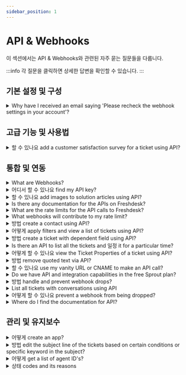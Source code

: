 ```yaml
---
sidebar_position: 1
---
```


# API &amp; Webhooks

이 섹션에서는 API &amp; Webhooks와 관련된 자주 묻는 질문들을 다룹니다.

:::info
각 질문을 클릭하면 상세한 답변을 확인할 수 있습니다.
:::


## 기본 설정 및 구성

<details>
<summary>Why have I received an email saying 'Please recheck the webhook settings in your account'?</summary>

<p ><span style={{ fontSize: "16px" }}>This is a notification email that is auto-generated when a Webhook which is triggered from your account fails. This Webhook might be a part of the automations or from your server. </span></p><p ><br /></p><p ><span style={{ fontSize: "16px" }}>When you set-up webhooks, you would have entered an incorrect URL or the content in the script for webhooks might be incorrect. Please confirm that you have entered the right URL for those webhooks and verify if the rules are set correctly.</span></p>

</details>


## 고급 기능 및 사용법

<details>
<summary>할 수 있나요 add a customer satisfaction survey for a ticket using API?</summary>

<p>Yes, here is the the API documentation for creating a Satisfaction Survey: <a href="https://developer.freshdesk.com/api/#create_satisfaction_rating" rel="noreferrer">https://developer.freshdesk.com/api/#create_satisfaction_rating</a>. </p><p><br /></p><p>The endpoint api/v2/tickets/[ticket_id]/satisfaction_ratings is the one for creating a satisfaction rating using APIs.</p><p><br /></p>

</details>


## 통합 및 연동

<details>
<summary>What are Webhooks?</summary>

<p ><span style={{ fontSize: "16px" }}>A Webhook is a callback to an application or web service that is triggered when a specific event occurs. That means you can set up a Webhook to look for a specific update, change or action to occur in your Helpdesk and it will automatically push the information you specify to the application you want. In simple words, two applications communicate using Webhooks.<br />Webhooks can be triggered via the automation rules that run on ticket creation and rules that run on ticket updates in Freshdesk.</span></p><p ><br /></p>

</details>

<details>
<summary>어디서 할 수 있나요 find my API key?</summary>

<p class="article_note" ><strong>Note:&nbsp;</strong>If your account is on the <strong>Sprout</strong> plan, the API key and the API functionality will NOT be available.</p><p ><br /></p><p >An API key is a unique alphanumeric identifier, for each agent on your Freshdesk Account. Irrespective of which version of <strong>Freshdesk's APIs</strong> you use, you will need to provide either your username and password combination or your API key for authorization when making API calls by triggering webhooks. Here's how you can retrieve your API key:</p><ul ><li>Login to your Freshdesk Account</li><li>Click on your profile picture icon on the top right corner and select <strong>Profile Settings</strong></li></ul><p ><br /></p><p ><img class="fr-dib fr-bordered" src="#" style={{ width: "240px", height: "275.11px" }} /></p><p ><br /></p><ul ><li>On the right pane, you will find the <strong>API Key</strong></li><li>Copy-paste this as required to authenticate third-party solutions</li></ul><p><br /></p><p dir="ltr"><span dir="ltr" style={{ fontFamily: "Arial", fontSize: "13px" }}>Please ensure that you are the administrator/account administrator to perform helpdesk activities using the API. Keep in mind that the API keys for admin/account admin are based on role capabilities. For example, the account admin API is required to install an app from the marketplace or for any integration, while the admin's API can be used for any ticketing-related activities. If you encounter any issues finding your API key under your profile, kindly log in to your helpdesk from a different browser or clear the cache or cookies from your existing browser. Then, log in if needed and navigate through your profile settings to find your API key.</span></p>

</details>

<details>
<summary>할 수 있나요 add images to solution articles using API?</summary>

<p><span >Yes, you can add inline images to your solution articles using API. Refer to the sample code given below :</span><br />{<br />"description":"Test Article &lt;img src='<a href="https://snag.gy/0vVeuf.jpg'" rel="noreferrer" target="_blank">https://snag.gy/0vVeuf.jpg'</a> alt='Smiley face'&gt;",<br />"status":2,<br />"title":"Solutions API",<br />"type":1<br />}</p><p><br /></p><p>Note: Please ensure that the image should be hosted in a public location. </p><p></p><p><br /></p>

</details>

<details>
<summary>Is there any documentation for the APIs on Freshdesk?</summary>

<p><span style={{ fontSize: "16px" }}>Please visit <a href="http://developer.freshdesk.com/api" rel="noreferrer">http://developer.freshdesk.com/api</a> for API documentation.</span></p>

</details>

<details>
<summary>What are the rate limits for the API calls to Freshdesk?</summary>

<p ><strong ><span style={{ fontSize: "14px", fontFamily: "Arial" }}>Note:&nbsp;</span></strong><span style={{ fontSize: "14px" }}><span style={{ fontFamily: "Helvetica Neue" }}><span style={{ fontFamily: "Arial" }}>The per-minute rate limiting is being rolled out in batches.</span></span></span></p><p style={{ textAlign: "left", fontFamily: "Arial", fontSize: "14px" }}><span style={{ fontSize: "14px" }}><span style={{ fontFamily: "Helvetica Neue" }}><span style={{ fontFamily: "Arial" }}><br /></span></span></span></p><p style={{ textAlign: "left", fontFamily: "Arial", fontSize: "14px" }}><span style={{ fontSize: "14px" }}><span style={{ fontFamily: "Helvetica Neue" }}><span style={{ fontFamily: "Arial" }}>The number of API calls you can make is based on your plan. This limit is applied to your account irrespective of the number of agents you have or IP addresses used to make the calls.&nbsp;</span></span></span></p><p style={{ textAlign: "left", fontFamily: "Arial", fontSize: "14px" }}><span style={{ fontSize: "14px" }}><span style={{ fontFamily: "Helvetica Neue" }}><span style={{ fontFamily: "Arial" }}><br /></span></span></span></p><p style={{ textAlign: "left", fontFamily: "Arial", fontSize: "14px" }}><span style={{ fontSize: "14px" }}><span style={{ fontFamily: "Helvetica Neue" }}><span style={{ fontFamily: "Arial" }}>We're currently moving all Freshdesk accounts from a per-hour limit to a per-minute limit. In this article, we'll give you details on both.&nbsp;</span></span></span></p><p style={{ textAlign: "left", fontFamily: "Arial", fontSize: "14px" }}><span style={{ fontSize: "14px" }}><span style={{ fontFamily: "Helvetica Neue" }}><span style={{ fontFamily: "Arial" }}><br /></span></span></span></p><p style={{ textAlign: "left", fontFamily: "Arial", fontSize: "14px" }}><span style={{ fontSize: "14px" }}><span style={{ fontFamily: "Helvetica Neue" }}><span style={{ fontFamily: "Arial" }}><strong style={{ fontFamily: "Arial" }}>Call limits per minute</strong></span></span></span></p><p style={{ textAlign: "left", fontFamily: "Arial", fontSize: "14px" }}><span style={{ fontSize: "14px" }}><span style={{ fontFamily: "Helvetica Neue" }}><span style={{ fontFamily: "Arial" }}><br /></span></span></span></p><table style={{ width: "100%", fontFamily: "Arial", fontSize: "14px" }}><tbody style={{ fontFamily: "Arial" }}><tr style={{ fontFamily: "Arial" }}><td style={{ width: "33.3333%", fontFamily: "Arial", fontSize: "14px", textAlign: "center" }}><span style={{ fontSize: "14px" }}><span style={{ fontFamily: "Helvetica Neue" }}><span style={{ fontFamily: "Arial" }}><strong dir="ltr" style={{ fontFamily: "Arial" }}>&nbsp;Plan</strong><br /></span><br /></span></span></td><td style={{ width: "33.3333%", fontFamily: "Arial", fontSize: "14px", textAlign: "center" }}><span style={{ fontSize: "14px" }}><span style={{ fontFamily: "Helvetica Neue" }}><span style={{ fontFamily: "Arial" }}><strong dir="ltr" style={{ fontFamily: "Arial" }}>&nbsp; &nbsp; &nbsp;Calls per minute&nbsp;</strong></span><br /></span></span></td><td style={{ width: "33.3333%", fontFamily: "Arial", fontSize: "14px", textAlign: "center" }}><div style={{ textAlign: "center" }}><span style={{ fontSize: "14px" }}><span style={{ fontFamily: "Helvetica Neue" }}><span style={{ fontFamily: "Arial" }}><strong style={{ fontFamily: "Arial" }}>Maximum limit per endpoint</strong><br /></span><br /></span></span></div></td></tr><tr style={{ fontFamily: "Arial" }}><td style={{ width: "33.3333%", textAlign: "center", fontFamily: "Arial", fontSize: "14px" }}><span style={{ fontSize: "14px" }}><span style={{ fontFamily: "Helvetica Neue" }}><span dir="ltr" style={{ fontFamily: "Arial" }}>Free</span><br /></span></span></td><td dir="ltr" style={{ width: "33.3333%", textAlign: "center", fontFamily: "Arial", fontSize: "14px" }}><span style={{ fontSize: "14px" }}><span style={{ fontFamily: "Helvetica Neue" }}>0<br /></span></span></td><td style={{ width: "33.3333%", textAlign: "center", fontFamily: "Arial", fontSize: "14px" }}><span style={{ fontSize: "14px" }}><span style={{ fontFamily: "Helvetica Neue" }}><span style={{ fontFamily: "Arial" }}><span dir="ltr" style={{ color: "rgb(79, 79, 79)", fontWeight: "400", textAlign: "start", textIndent: "0px", fontFamily: "Arial" }}>0</span><br /></span><br /></span></span></td></tr><tr style={{ fontFamily: "Arial" }}><td style={{ width: "33.3333%", textAlign: "center", fontFamily: "Arial", fontSize: "14px" }}><span style={{ fontSize: "14px" }}><span style={{ fontFamily: "Helvetica Neue" }}><span dir="ltr" style={{ fontFamily: "Arial" }}><br />Growth</span><br /></span></span></td><td style={{ width: "33.3333%", textAlign: "center", fontFamily: "Arial", fontSize: "14px" }}><span style={{ fontSize: "14px" }}><span style={{ fontFamily: "Helvetica Neue" }}><span dir="ltr" style={{ fontFamily: "Arial" }}>200</span><br /></span></span></td><td style={{ width: "33.3333%", textAlign: "center", fontFamily: "Arial", fontSize: "14px" }}><span style={{ fontSize: "14px" }}><span style={{ fontFamily: "Helvetica Neue" }}><span style={{ fontFamily: "Arial" }}><span dir="ltr" style={{ color: "rgb(79, 79, 79)", fontWeight: "400", textAlign: "start", textIndent: "0px", fontFamily: "Arial" }}>Ticket Create - 80</span><br /><span dir="ltr" style={{ color: "rgb(79, 79, 79)", fontWeight: "400", textAlign: "start", textIndent: "0px", fontFamily: "Arial" }}>Ticket Update - 80</span><br /><span dir="ltr" style={{ color: "rgb(79, 79, 79)", fontWeight: "400", textAlign: "start", textIndent: "0px", fontFamily: "Arial" }}>Tickets List - 20</span><br /><span dir="ltr" style={{ color: "rgb(79, 79, 79)", fontWeight: "400", textAlign: "start", textIndent: "0px", fontFamily: "Arial" }}>Contacts List - 20</span><br /></span><br /></span></span></td></tr><tr style={{ fontFamily: "Arial" }}><td style={{ width: "33.3333%", textAlign: "center", fontFamily: "Arial", fontSize: "14px" }}><span style={{ fontSize: "14px" }}><span style={{ fontFamily: "Helvetica Neue" }}><span dir="ltr" style={{ fontFamily: "Arial" }}>Pro</span><br /></span></span></td><td style={{ width: "33.3333%", textAlign: "center", fontFamily: "Arial", fontSize: "14px" }}><span style={{ fontSize: "14px" }}><span style={{ fontFamily: "Helvetica Neue" }}><span style={{ fontFamily: "Arial" }}>400</span><br /></span></span></td><td style={{ width: "33.3333%", textAlign: "center", fontFamily: "Arial", fontSize: "14px" }}><span style={{ fontSize: "14px" }}><span style={{ fontFamily: "Helvetica Neue" }}><span style={{ fontFamily: "Arial" }}><span style={{ color: "rgb(79, 79, 79)", fontWeight: "400", textAlign: "start", textIndent: "0px", fontFamily: "Arial" }}>Ticket Create - 160</span><br /><span style={{ color: "rgb(79, 79, 79)", fontWeight: "400", textAlign: "start", textIndent: "0px", fontFamily: "Arial" }}>Ticket Update - 160</span><br /><span style={{ color: "rgb(79, 79, 79)", fontWeight: "400", textAlign: "start", textIndent: "0px", fontFamily: "Arial" }}>Tickets List - 100</span><br /><span style={{ color: "rgb(79, 79, 79)", fontWeight: "400", textAlign: "start", textIndent: "0px", fontFamily: "Arial" }}>Contacts List - 100</span><br /></span><br /></span></span></td></tr><tr style={{ fontFamily: "Arial" }}><td style={{ width: "33.3333%", textAlign: "center", fontFamily: "Arial", fontSize: "14px" }}><span style={{ fontSize: "14px" }}><span style={{ fontFamily: "Helvetica Neue" }}><span dir="ltr" style={{ fontFamily: "Arial" }}>Enterprise</span><br /></span></span></td><td style={{ width: "33.3333%", textAlign: "center", fontFamily: "Arial", fontSize: "14px" }}><span style={{ fontSize: "14px" }}><span style={{ fontFamily: "Helvetica Neue" }}><span style={{ fontFamily: "Arial" }}>700</span><br /></span></span></td><td style={{ width: "33.3333%", textAlign: "center", fontFamily: "Arial", fontSize: "14px" }}><span style={{ fontSize: "14px" }}><span style={{ fontFamily: "Helvetica Neue" }}><span style={{ fontFamily: "Arial" }}><span style={{ color: "rgb(79, 79, 79)", fontWeight: "400", textAlign: "start", textIndent: "0px", fontFamily: "Arial" }}>Ticket Create - 280</span><br /><span style={{ color: "rgb(79, 79, 79)", fontWeight: "400", textAlign: "start", textIndent: "0px", fontFamily: "Arial" }}>Ticket Update - 280</span><br /><span style={{ color: "rgb(79, 79, 79)", fontWeight: "400", textAlign: "start", textIndent: "0px", fontFamily: "Arial" }}>Tickets List - 200</span><br /><span style={{ color: "rgb(79, 79, 79)", fontWeight: "400", textAlign: "start", textIndent: "0px", fontFamily: "Arial" }}>Contacts List - 200</span><br /></span><br /></span></span></td></tr></tbody></table><p style={{ textAlign: "left", fontFamily: "Arial", fontSize: "14px" }}><span style={{ fontSize: "14px" }}><span style={{ fontFamily: "Helvetica Neue" }}><span style={{ fontFamily: "Arial" }}><br /></span></span></span></p><p style={{ textAlign: "left", fontFamily: "Arial", fontSize: "14px" }}><span style={{ fontSize: "14px" }}><span style={{ fontFamily: "Helvetica Neue" }}><span style={{ fontFamily: "Arial" }}><br /></span></span></span></p><p style={{ textAlign: "left", fontFamily: "Arial", fontSize: "14px" }}><span style={{ fontSize: "14px" }}><span style={{ fontFamily: "Helvetica Neue" }}><span style={{ fontFamily: "Arial" }}>For more details, visit our <a href="https://developers.freshdesk.com/api/" style={{ fontFamily: "Arial" }}>developer portal</a>.</span></span></span></p><p style={{ textAlign: "left", fontFamily: "Arial", fontSize: "14px" }}><span style={{ fontSize: "14px" }}><span style={{ fontFamily: "Helvetica Neue" }}><span style={{ fontFamily: "Arial" }}><br /></span></span></span></p><p style={{ textAlign: "left", fontFamily: "Arial", fontSize: "14px" }}><span style={{ fontSize: "14px" }}><span style={{ fontFamily: "Helvetica Neue" }}><span style={{ fontFamily: "Arial" }}>If you are looking to increase your API limit, or move to the per-minute limiting, please drop an email to support@freshdesk.com with details on your use-case and we'll help you sort this out.</span></span></span></p><p style={{ textAlign: "left", fontFamily: "Arial", fontSize: "14px" }}><span style={{ fontSize: "14px" }}><span style={{ fontFamily: "Helvetica Neue" }}><strong style={{ fontFamily: "Arial" }}><br /></strong></span></span></p><p style={{ textAlign: "left" }}><span dir="ltr" style={{ fontSize: "14px" }}><strong dir="ltr"><span style={{ fontFamily: "Arial" }}>Please note: For every trial period the API limit is 50 per minute.</span></strong></span></p>

</details>

<details>
<summary>What webhooks will contribute to my rate limit?</summary>

<p><span style={{ fontSize: "16px" }}>Any webhook you have set up on your Freshdesk - be it in an automation rule, or an external webhooks ( like Zapier or TimeCamp) - will contribute towards adding to the API calls resulting in meeting with your rate limits.</span></p>

</details>

<details>
<summary>방법 create a contact using API?</summary>

<p >Refer this <a href="https://developer.freshdesk.com/api/#create_contact" rel="noreferrer noopener" target="_blank">link</a> to get detailed information on creating a contact using API.</p>

</details>

<details>
<summary>어떻게 apply filters and view a list of tickets using API?</summary>

<p ><span style={{ fontSize: "16px" }}>You can view the tickets from a custom ticket list view, using API. You could make use of v1 of API to have this done. Please refer to this </span><a href="https://freshdesk.com/api#view_all_ticket"><span style={{ fontSize: "16px" }}>documentation</span></a><span style={{ fontSize: "16px" }}> for detailed information on the same.</span></p>

</details>

<details>
<summary>방법 create a ticket with dependent field using API?</summary>

<p >You can use <strong>Create ticket with custom fields</strong> commands via API as given in this <a href="https://developer.freshdesk.com/api/#create_ticket" rel="noreferrer noopener" target="_blank">link</a> to create a ticket with dependent field using API.</p>

</details>

<details>
<summary>Is there an API to list all the tickets and 일정 it for a particular time?</summary>

<p>You could list all tickets on a periodic basis. The API documentation would be available at <a href="http://developer.freshdesk.com/api/#list_all_tickets" rel="noreferrer">http://developer.freshdesk.com/api/#list_all_tickets</a>. </p><p><br /></p><p><strong>Note:</strong> An automated script has to be run at your end to run this API call at a <em><strong>specified time interval.</strong></em></p>

</details>

<details>
<summary>어떻게 할 수 있나요 view the Ticket Properties of a ticket using API?</summary>

<p>You could use the API to "View a Ticket" and as part of the response, you would be able to receive the Tag added to the ticket.</p><p><br /></p><p><strong>Command</strong><strong>:</strong> Get</p><p><strong>Callback U</strong><strong>R</strong><strong>L : </strong>/api/v2/tickets/[id]</p><p><strong>Sample Curl : </strong>curl -v -u username:password -H "Content-Type: application/json" -X GET '<a href="https://domain.freshdesk.com/api/v2/tickets/20" rel="noreferrer">https://domain.freshdesk.com/api/v2/tickets/20</a>'</p>

</details>

<details>
<summary>방법 remove quoted text via API?</summary>

<p>You can use this command below to remove the quoted text through API:</p><p>client.interface.trigger("click", {id: "delete_quoted_text"}) </p>

</details>

<details>
<summary>할 수 있나요 use my vanity URL or CNAME to make an API call?</summary>

<p ><span style={{ fontSize: "16px" }}>As of now, the V2 of Freshdesk's API supports only the Freshdesk URL on HTTPs. Making calls using the vanity URL isn't supported.</span></p>

</details>

<details>
<summary>Do we have API and integration capabilities in the free Sprout plan?</summary>

<p >No, the access to Freshdesk APIs and the integration capabilities is not available in the free Sprout plan. It will be <strong>available from the Blossom plan onwards.</strong></p><p ><br /></p><p >Please refer <a href="https://freshdesk.com/helpdesk-features" rel="noopener noreferrer" target="_blank">here</a> for the detailed feature comparison chart.</p>

</details>

<details>
<summary>방법 handle and prevent webhook drops?</summary>

<p dir="ltr" style={{ lineHeight: "1.38", marginBottom: "0pt" }}><span dir="ltr" style={{ fontSize: "12pt", fontFamily: "Arial", color: "rgb(0, 0, 0)", fontWeight: "400" }}>A Webhook is a&nbsp;</span><span style={{ fontFamily: "Helvetica Neue" }}><span style={{ fontSize: "12pt", color: "rgb(0, 0, 0)", fontWeight: "700", fontFamily: "Arial" }}>callback to an application or web service</span><span style={{ fontSize: "12pt", color: "rgb(0, 0, 0)", fontWeight: "400", fontFamily: "Arial" }}>&nbsp;triggered when a specific event occurs. In case of a particular update, change, or action in your helpdesk, you can set up a Webhook to&nbsp;</span><span style={{ fontSize: "12pt", color: "rgb(0, 0, 0)", fontWeight: "700", fontFamily: "Arial" }}>automatically push specific information to an application</span><span style={{ fontSize: "12pt", color: "rgb(0, 0, 0)", fontWeight: "400", fontFamily: "Arial" }}>&nbsp;through Freshdesk automations - ticket creation and ticket update rules.</span></span></p><p style={{ fontFamily: "Arial" }}><span style={{ fontFamily: "Helvetica Neue" }}><br /></span></p><p dir="ltr" style={{ lineHeight: "1.38", marginBottom: "0pt", fontFamily: "Arial" }}><span style={{ fontFamily: "Helvetica Neue" }}><span style={{ fontSize: "12pt", color: "rgb(0, 0, 0)", fontWeight: "400", fontFamily: "Arial" }}>You can configure as many Webhooks for event triggers as you want but execute them only based on the&nbsp;</span><a href="https://developer.freshdesk.com/api/#ratelimit" style={{ fontFamily: "Arial" }}><span style={{ fontSize: "12pt", color: "rgb(17, 85, 204)", fontWeight: "700", textDecorationSkipInk: "none", fontFamily: "Arial" }}>API rate limit</span></a><span style={{ fontSize: "12pt", color: "rgb(0, 0, 0)", fontWeight: "400", fontFamily: "Arial" }}>&nbsp;for your account. Any webhooks beyond that limit will be postponed to the next hour if you schedule more than the assigned call rate.&nbsp;</span></span></p><p dir="ltr" style={{ lineHeight: "1.38", marginBottom: "0pt", fontFamily: "Arial" }}><span style={{ fontFamily: "Helvetica Neue" }}><span style={{ fontSize: "12pt", color: "rgb(0, 0, 0)", fontWeight: "400", fontFamily: "Arial" }}>If the system postpones a webhook from execution for more than&nbsp;</span><span style={{ fontSize: "12pt", color: "rgb(0, 0, 0)", fontWeight: "700", fontFamily: "Arial" }}>24 hours</span><span style={{ fontSize: "12pt", color: "rgb(0, 0, 0)", fontWeight: "400", fontFamily: "Arial" }}>, Freshdesk drops the webhook and sends the following alert email to the helpdesk&nbsp;</span><span style={{ fontSize: "12pt", color: "rgb(0, 0, 0)", fontWeight: "700", fontFamily: "Arial" }}>admin</span><span style={{ fontSize: "12pt", color: "rgb(0, 0, 0)", fontWeight: "400", fontFamily: "Arial" }}>.</span></span></p><p style={{ fontFamily: "Arial" }}><span style={{ fontFamily: "Helvetica Neue" }}><br /></span></p><p style={{ fontFamily: "Arial" }}><span style={{ fontFamily: "Helvetica Neue" }}><br /></span></p><p style={{ fontFamily: "Arial" }}><span style={{ fontFamily: "Helvetica Neue" }}><span style={{ border: "none", display: "inline-block", overflow: "hidden", width: "617px", height: "216px", fontFamily: "Arial" }}><img src="#" width="623.9999999999999" height="226.99123545752065" class="fr-fic fr-dii fr-bordered fr-shadow" style={{ fontFamily: "Arial" }} /></span></span></p><p style={{ fontFamily: "Arial" }}><span style={{ fontFamily: "Helvetica Neue" }}><br /></span></p><p style={{ fontFamily: "Arial" }}><span style={{ fontFamily: "Helvetica Neue" }}><br /></span></p><p style={{ fontFamily: "Arial" }}><span style={{ fontFamily: "Helvetica Neue" }}><br /></span></p><p dir="ltr" style={{ lineHeight: "1.38", marginBottom: "0pt", fontFamily: "Arial" }}><span style={{ fontFamily: "Helvetica Neue" }}><span style={{ fontSize: "12pt", color: "rgb(51, 51, 51)", fontWeight: "400", fontFamily: "Arial" }}>Also, ensure to set-up webhooks with the correct URL and follow the proper syntax for the webhook content to avoid webhook failures during execution.</span></span></p><p style={{ fontFamily: "Arial" }}><span style={{ fontFamily: "Helvetica Neue" }}><br /></span></p><p dir="ltr" style={{ lineHeight: "1.38", marginBottom: "0pt" }}><span style={{ fontFamily: "Helvetica Neue" }}><span style={{ fontSize: "12pt", color: "rgb(0, 0, 0)", fontWeight: "400", fontFamily: "Arial" }}>Please reach out to&nbsp;</span><a href="mailto:support@freshdesk.com" style={{ fontFamily: "Arial" }}><span style={{ fontSize: "12pt", color: "rgb(17, 85, 204)", fontWeight: "400", textDecorationSkipInk: "none", fontFamily: "Arial" }}>support@freshdesk.com</span></a><span dir="ltr" style={{ fontSize: "12pt", color: "rgb(0, 0, 0)", fontWeight: "400" }}>&nbsp;to learn more about setting up webhooks for your business use-case more efficiently and avoid failures by keeping them within the API rate limit.</span></span></p><p ><br /></p>

</details>

<details>
<summary>List all tickets with conversations using API</summary>

<p>You can use the API <a href="https://developers.freshdesk.com/api/#list_all_ticket_notes" rel="noreferrer">https://developers.freshdesk.com/api/#list_all_ticket_notes</a> to list all the conversations of a ticket. You can make use of a script to fetch the conversations of all the tickets as required. </p><p><br /></p><p>To know the tickets in which there are multiple conversations you can take an export of the tickets from the list view page. Choose the parameter 'Customer interaction' and if this is more than 1 it means the customer has replied to the ticket after creating it.</p>

</details>

<details>
<summary>어떻게 할 수 있나요 prevent a webhook from being dropped?</summary>

<p ><span style={{ fontSize: "16px" }}>A webhook would be dropped only if it exceeds the permitted API rate limit of your Freshdesk Account. Please write to support@freshdesk.com with details regarding the webhook and use-case for which you had set it up. One of our agents would get in contact with you to discuss on making this more efficient for you, after which you could trigger the webhooks and keep it within the rate limit.</span></p>

</details>

<details>
<summary>Where do I find the documentation for API?</summary>

<p>Freshdesk API documentation could be found under - <a href="https://developers.freshdesk.com/api" rel="noreferrer">https://developers.freshdesk.com/api</a>. Using the information available here, you would be able to build your own account specific API based on your business requirements.</p>

</details>


## 관리 및 유지보수

<details>
<summary>어떻게 create an app?</summary>

<p>To get information about creating different apps in Freshdesk you can refer to this documentation: <a href="https://developers.freshdesk.com/v2/docs/quick-start/" rel="noreferrer">https://developers.freshdesk.com/v2/docs/quick-start/</a></p>

</details>

<details>
<summary>방법 edit the subject line of the tickets based on certain conditions or specific keyword in the subject?</summary>

<p >This can be done using the API. Navigate to <strong dir="ltr">Admin &gt; Workflow &gt; Automations &gt; Ticket Creation &gt; New Rule</strong> and set up an automation rule as follows:</p><p ><br /><strong>Condition: </strong>Description contains "..........."</p><p ><br /></p><p ><strong>Action: </strong>Trigger a webhook<br /><br /><img src="#" style={{ width: "auto" }} class="fr-fic fr-fil fr-dib" /></p><p ></p><p >Kindly refer to this<a href="https://developers.freshdesk.com/api/#update_ticket"> link</a> for more information on updating ticket details via API. Copy the code accordingly for changing the subject.</p><p ></p>

</details>

<details>
<summary>어떻게 get a list of agent ID's?</summary>

You can use our API to get a list of all the agents which would include the Agent's IDs as well. To know more about the same you can make use of <a href="https://developers.freshdesk.com/api/#list_all_agents" rel="noreferrer">https://developers.freshdesk.com/api/#list_all_agents</a>

</details>

<details>
<summary>상태 codes and its reasons</summary>

<p><span dir="ltr" style={{ fontSize: "14px", fontFamily: "Arial" }}>In Freshdesk, error codes may appear during various interactions and processes, indicating specific issues or anomalies that need attention. Understanding these error codes and their reasons can help diagnose and resolve the underlying problems efficiently. Below are some common error codes encountered in Freshdesk and the reasons they may occur:</span></p><p style={{ fontFamily: "Arial", fontSize: "14px" }}><span style={{ fontSize: "14px" }}><span style={{ fontFamily: "Helvetica Neue" }}><span style={{ fontFamily: "Arial" }}><br /></span></span></span></p><table style={{ fontFamily: "Arial", fontSize: "14px" }}><thead style={{ fontFamily: "Arial", fontSize: "14px" }}><tr style={{ fontFamily: "Arial" }}><th style={{ width: "6.8493%", fontFamily: "Arial", fontSize: "14px" }}><span style={{ fontSize: "14px" }}><span style={{ fontFamily: "Helvetica Neue" }}><span style={{ fontFamily: "Arial" }}>HTTP STATUS CODE</span></span></span></th><th style={{ width: "21.727%", fontFamily: "Arial", fontSize: "14px" }}><span style={{ fontSize: "14px" }}><span style={{ fontFamily: "Helvetica Neue" }}><span style={{ fontFamily: "Arial" }}>TEXT</span></span></span></th><th style={{ fontFamily: "Arial", fontSize: "14px", width: "69.6379%" }}><span style={{ fontSize: "14px" }}><span style={{ fontFamily: "Helvetica Neue" }}><span style={{ fontFamily: "Arial" }}>DESCRIPTION</span></span></span></th></tr></thead><tbody style={{ fontFamily: "Arial" }}><tr><td dir="ltr" style={{ width: "6.8493%", fontSize: "14px" }}><span style={{ fontSize: "14px" }}>200<br /></span></td><td dir="ltr" style={{ width: "21.727%", fontSize: "14px" }}><span style={{ fontSize: "14px" }}>OK<br /></span></td><td style={{ width: "69.6379%", fontSize: "14px" }}><p dir="ltr" style={{ fontSize: "14px" }}><span style={{ fontSize: "14px" }}><span dir="ltr" style={{ fontFamily: "Helvetica Neue" }}>The request was successful, and the server responded with the requested data.</span></span></p></td></tr><tr><td dir="ltr" style={{ width: "6.8493%", fontSize: "14px" }}><span style={{ fontSize: "14px" }}>201<br /></span></td><td dir="ltr" style={{ width: "21.727%", fontSize: "14px" }}><span style={{ fontSize: "14px" }}>Created<br /></span></td><td style={{ width: "69.6379%", fontSize: "14px" }}><p dir="ltr" style={{ fontSize: "14px" }}><span style={{ fontSize: "14px" }}>The request was successful, and a new resource was created.</span></p></td></tr><tr><td dir="ltr" style={{ width: "6.8493%", fontSize: "14px" }}><span style={{ fontSize: "14px" }}>204<br /></span></td><td dir="ltr" style={{ width: "21.727%", fontSize: "14px" }}><span style={{ fontSize: "14px" }}>No Content<br /></span></td><td dir="ltr" style={{ width: "69.6379%", fontSize: "14px" }}><span style={{ fontSize: "14px" }}>The request was successful, but there is no content to send in the response.<br /></span></td></tr><tr style={{ fontFamily: "Arial", fontSize: "14px" }}><td style={{ width: "6.8493%", fontFamily: "Arial", fontSize: "14px" }}><span style={{ fontSize: "14px" }}><span style={{ fontFamily: "Helvetica Neue" }}><span style={{ fontFamily: "Arial" }}>400</span></span></span></td><td style={{ width: "21.727%", fontFamily: "Arial", fontSize: "14px" }}><span style={{ fontSize: "14px" }}><span style={{ fontFamily: "Helvetica Neue" }}><span style={{ fontFamily: "Arial" }}>Client or Validation Error</span></span></span></td><td style={{ fontFamily: "Arial", fontSize: "14px", width: "69.6379%" }}><span style={{ fontSize: "14px" }}><span style={{ fontFamily: "Helvetica Neue" }}><span style={{ fontFamily: "Arial" }}>The request body/query string is not in the correct format. For example, the <a href="http://developer.freshdesk.com/api/#create_ticket" style={{ fontFamily: "Arial" }} target="_blank">Create a ticket</a> API requires the <strong style={{ fontFamily: "Arial" }}>requester_id</strong> field to be sent as part of the request and if it is missing, this status code is returned.</span></span></span></td></tr><tr style={{ fontFamily: "Arial", fontSize: "14px" }}><td style={{ width: "6.8493%", fontFamily: "Arial", fontSize: "14px" }}><span style={{ fontSize: "14px" }}><span style={{ fontFamily: "Helvetica Neue" }}><span style={{ fontFamily: "Arial" }}>401</span></span></span></td><td style={{ width: "21.727%", fontFamily: "Arial", fontSize: "14px" }}><span style={{ fontSize: "14px" }}><span style={{ fontFamily: "Helvetica Neue" }}><span style={{ fontFamily: "Arial" }}>Authentication Failure</span></span></span></td><td style={{ fontFamily: "Arial", fontSize: "14px", width: "69.6379%" }}><span style={{ fontSize: "14px" }}><span style={{ fontFamily: "Helvetica Neue" }}><span style={{ fontFamily: "Arial" }}>Indicates that the <strong style={{ fontFamily: "Arial" }}>Authorization</strong> header is either missing or incorrect. You can learn more about the Authorization header <a href="http://developer.freshdesk.com/api/#authentication" style={{ fontFamily: "Arial" }} target="_blank">here.</a></span></span></span></td></tr><tr style={{ fontFamily: "Arial", fontSize: "14px" }}><td style={{ width: "6.8493%", fontFamily: "Arial", fontSize: "14px" }}><span style={{ fontSize: "14px" }}><span style={{ fontFamily: "Helvetica Neue" }}><span style={{ fontFamily: "Arial" }}>403</span></span></span></td><td style={{ width: "21.727%", fontFamily: "Arial", fontSize: "14px" }}><span style={{ fontSize: "14px" }}><span style={{ fontFamily: "Helvetica Neue" }}><span style={{ fontFamily: "Arial" }}>Access Denied</span></span></span></td><td style={{ fontFamily: "Arial", fontSize: "14px", width: "69.6379%" }}><span style={{ fontSize: "14px" }}><span style={{ fontFamily: "Helvetica Neue" }}><span style={{ fontFamily: "Arial" }}>This indicates that the agent whose credentials were used in making this request was not authorized to perform this API call. It could be that this API call requires admin level credentials or perhaps the Freshdesk portal doesn't have the corresponding feature enabled. It could also indicate that the user has reached the maximum number of failed login attempts or that the account has reached the maximum number of agents</span></span></span></td></tr><tr style={{ fontFamily: "Arial", fontSize: "14px" }}><td style={{ width: "6.8493%", fontFamily: "Arial", fontSize: "14px" }}><span style={{ fontSize: "14px" }}><span style={{ fontFamily: "Helvetica Neue" }}><span style={{ fontFamily: "Arial" }}>404</span></span></span></td><td style={{ width: "21.727%", fontFamily: "Arial", fontSize: "14px" }}><span style={{ fontSize: "14px" }}><span style={{ fontFamily: "Helvetica Neue" }}><span style={{ fontFamily: "Arial" }}>Requested Resource not Found</span></span></span></td><td style={{ fontFamily: "Arial", fontSize: "14px", width: "69.6379%" }}><span style={{ fontSize: "14px" }}><span style={{ fontFamily: "Helvetica Neue" }}><span style={{ fontFamily: "Arial" }}>This status code is returned when the request contains invalid ID/Freshdesk domain in the URL or an invalid URL itself. For example, an API call to retrieve a ticket with an invalid ID will return a HTTP 404 status code to let you know that no such ticket exists.</span></span></span></td></tr><tr style={{ fontFamily: "Arial", fontSize: "14px" }}><td style={{ width: "6.8493%", fontFamily: "Arial", fontSize: "14px" }}><span style={{ fontSize: "14px" }}><span style={{ fontFamily: "Helvetica Neue" }}><span style={{ fontFamily: "Arial" }}>405</span></span></span></td><td style={{ width: "21.727%", fontFamily: "Arial", fontSize: "14px" }}><span style={{ fontSize: "14px" }}><span style={{ fontFamily: "Helvetica Neue" }}><span style={{ fontFamily: "Arial" }}>Method not allowed</span></span></span></td><td style={{ fontFamily: "Arial", fontSize: "14px", width: "69.6379%" }}><span style={{ fontSize: "14px" }}><span style={{ fontFamily: "Helvetica Neue" }}><span style={{ fontFamily: "Arial" }}>This API request used the wrong HTTP verb/method. For example, an API PUT request on /api/v2/tickets endpoint will return a HTTP 405 as /api/v2/tickets allows only GET and POST requests.</span></span></span></td></tr><tr style={{ fontFamily: "Arial", fontSize: "14px" }}><td style={{ width: "6.8493%", fontFamily: "Arial", fontSize: "14px" }}><span style={{ fontSize: "14px" }}><span style={{ fontFamily: "Helvetica Neue" }}><span style={{ fontFamily: "Arial" }}>406</span></span></span></td><td style={{ width: "21.727%", fontFamily: "Arial", fontSize: "14px" }}><span style={{ fontSize: "14px" }}><span style={{ fontFamily: "Helvetica Neue" }}><span style={{ fontFamily: "Arial" }}>Unsupported Accept Header</span></span></span></td><td style={{ fontFamily: "Arial", fontSize: "14px", width: "69.6379%" }}><span style={{ fontSize: "14px" }}><span style={{ fontFamily: "Helvetica Neue" }}><span style={{ fontFamily: "Arial" }}>Only <strong style={{ fontFamily: "Arial" }}>application/json</strong> and <strong style={{ fontFamily: "Arial" }}>*/*</strong> are supported.<br />When uploading files multipart/form-data is supported.</span></span></span></td></tr><tr style={{ fontFamily: "Arial", fontSize: "14px" }}><td style={{ width: "6.8493%", fontFamily: "Arial", fontSize: "14px" }}><span style={{ fontSize: "14px" }}><span style={{ fontFamily: "Helvetica Neue" }}><span style={{ fontFamily: "Arial" }}>409</span></span></span></td><td style={{ width: "21.727%", fontFamily: "Arial", fontSize: "14px" }}><span style={{ fontSize: "14px" }}><span style={{ fontFamily: "Helvetica Neue" }}><span style={{ fontFamily: "Arial" }}>Inconsistent/Conflicting State</span></span></span></td><td style={{ fontFamily: "Arial", fontSize: "14px", width: "69.6379%" }}><span style={{ fontSize: "14px" }}><span style={{ fontFamily: "Helvetica Neue" }}><span style={{ fontFamily: "Arial" }}>The resource that is being created/updated is in an inconsistent or conflicting state. For example, if you attempt to <a href="http://developer.freshdesk.com/api/#create_user" style={{ fontFamily: "Arial" }} target="_blank">Create a Contact</a> with an email that is already associated with an existing user, this code will be returned.</span></span></span></td></tr><tr style={{ fontFamily: "Arial", fontSize: "14px" }}><td style={{ width: "6.8493%", fontFamily: "Arial", fontSize: "14px" }}><span style={{ fontSize: "14px" }}><span style={{ fontFamily: "Helvetica Neue" }}><span style={{ fontFamily: "Arial" }}>415</span></span></span></td><td style={{ width: "21.727%", fontFamily: "Arial", fontSize: "14px" }}><span style={{ fontSize: "14px" }}><span style={{ fontFamily: "Helvetica Neue" }}><span style={{ fontFamily: "Arial" }}>Unsupported Content-type</span></span></span></td><td style={{ fontFamily: "Arial", fontSize: "14px", width: "69.6379%" }}><span style={{ fontSize: "14px" }}><span style={{ fontFamily: "Helvetica Neue" }}><span style={{ fontFamily: "Arial" }}>Content type <strong style={{ fontFamily: "Arial" }}>application/xml</strong> is not supported. Only <strong style={{ fontFamily: "Arial" }}>application/json</strong> is supported.</span></span></span></td></tr><tr style={{ fontFamily: "Arial", fontSize: "14px" }}><td style={{ width: "6.8493%", fontFamily: "Arial", fontSize: "14px" }}><span style={{ fontSize: "14px" }}><span style={{ fontFamily: "Helvetica Neue" }}><span style={{ fontFamily: "Arial" }}>429</span></span></span></td><td style={{ width: "21.727%", fontFamily: "Arial", fontSize: "14px" }}><span style={{ fontSize: "14px" }}><span style={{ fontFamily: "Helvetica Neue" }}><span style={{ fontFamily: "Arial" }}>Rate Limit Exceeded</span></span></span></td><td style={{ fontFamily: "Arial", fontSize: "14px", width: "69.6379%" }}><span style={{ fontSize: "14px" }}><span style={{ fontFamily: "Helvetica Neue" }}><span style={{ fontFamily: "Arial" }}>The API rate limit allotted for your Freshdesk domain has been exhausted.</span></span></span></td></tr><tr style={{ fontFamily: "Arial" }}><td style={{ width: "6.8493%", fontFamily: "Arial", fontSize: "14px" }}><span style={{ fontSize: "14px" }}><span style={{ fontFamily: "Helvetica Neue" }}><span style={{ fontFamily: "Arial" }}>500</span></span></span></td><td style={{ width: "21.727%", fontFamily: "Arial", fontSize: "14px" }}><span style={{ fontSize: "14px" }}><span style={{ fontFamily: "Helvetica Neue" }}><span style={{ fontFamily: "Arial" }}>Unexpected Server Error</span></span></span></td><td style={{ fontFamily: "Arial", width: "69.6379%", fontSize: "14px" }}><span style={{ fontSize: "14px" }}><span style={{ fontFamily: "Helvetica Neue" }}><span style={{ fontFamily: "Arial" }}>Phew!! You can't do anything more here. This indicates an error at Freshdesk's side. Please <a href="mailto:support@freshdesk.com" style={{ fontFamily: "Arial" }} target="_blank">email us</a> your API script along with the response headers. We will reach you out to you and fix this ASAP.</span></span></span></td></tr><tr><td dir="ltr" style={{ width: "6.8493%", fontSize: "14px" }}><span style={{ fontSize: "14px" }}>502</span></td><td dir="ltr" style={{ width: "21.727%", fontSize: "14px" }}><span style={{ fontSize: "14px" }}>Bad Gateway</span></td><td style={{ width: "69.6379%", fontSize: "14px" }}><p dir="ltr" style={{ fontSize: "14px" }}><span style={{ fontSize: "14px" }}><span style={{ fontFamily: "Arial" }}>The server, while acting as a gateway or proxy, received an invalid response from the upstream server.</span></span></p></td></tr><tr><td dir="ltr" style={{ width: "6.8493%", fontSize: "14px" }}><span style={{ fontSize: "14px" }}>503<br /></span></td><td dir="ltr" style={{ width: "21.727%", fontSize: "14px" }}><span style={{ fontSize: "14px" }}>Service Unavailable<br /></span></td><td style={{ width: "69.6379%", fontSize: "14px" }}><p dir="ltr" style={{ fontSize: "14px" }}><span style={{ fontSize: "14px" }}>The server is not ready to handle the request, possibly due to maintenance or overload.</span></p></td></tr><tr><td dir="ltr" style={{ width: "6.8493%", fontSize: "14px" }}><span style={{ fontSize: "14px" }}>504<br /></span></td><td style={{ width: "21.727%", fontSize: "14px" }}><span style={{ fontSize: "14px" }}>Gateway Timeout<br /></span></td><td style={{ width: "69.6379%", fontSize: "14px" }}><span style={{ fontSize: "14px" }}>The server, while acting as a gateway or proxy, did not receive a timely response from the upstream server.<br /></span></td></tr></tbody></table><p style={{ fontSize: "14px" }}></p><p><span style={{ fontFamily: "Helvetica Neue" }}><br /></span></p>

</details>

